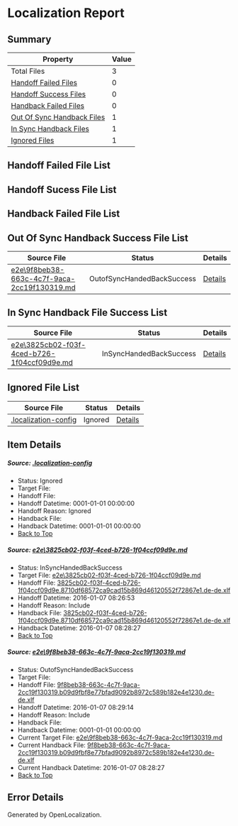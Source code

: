 # <a name='report-top'></a> Localization Report

## Summary
 Property | Value 
 -------- | ----- 
 Total Files | 3
[ Handoff Failed Files ](#handoff-failed-list)| 0
[ Handoff Success Files ](#handoff-success-list)| 0
[ Handback Failed Files ](#handback-failed-list)| 0
[ Out Of Sync Handback Files ](#outofsync-handback-success-list)| 1
[ In Sync Handback Files ](#insync-handback-success-list)| 1
[ Ignored Files ](#ignored-list)| 1

## <a name='handoff-failed-list'></a> Handoff Failed File List

## <a name='handoff-success-list'></a> Handoff Sucess File List

## <a name='handback-failed-list'></a> Handback Failed File List

## <a name='outofsync-handback-success-list'></a> Out Of Sync Handback Success File List
 Source File | Status | Details 
 ----------- | ------ | ------- 
 [e2e\9f8beb38-663c-4c7f-9aca-2cc19f130319.md](https://github.com/OpenLocalizationTest/oltest/blob/548786fa002662ab288d1ad353ac22b6c23e94f6/e2e/9f8beb38-663c-4c7f-9aca-2cc19f130319.md) | OutofSyncHandedBackSuccess | [Details](#f560c491a48c0dd7571b357b3b98b625d867e6842)

## <a name='insync-handback-success-list'></a> In Sync Handback File Success List
 Source File | Status | Details 
 ----------- | ------ | ------- 
 [e2e\3825cb02-f03f-4ced-b726-1f04ccf09d9e.md](https://github.com/OpenLocalizationTest/oltest/blob/5ed31b2a5af8aa2c0b95ab3ac30ba1207e05c977/e2e/3825cb02-f03f-4ced-b726-1f04ccf09d9e.md) | InSyncHandedBackSuccess | [Details](#3ed369287d97ef660efdd9aa259559a210147ffa1)

## <a name='ignored-list'></a> Ignored File List
 Source File | Status | Details 
 ----------- | ------ | ------- 
 [.localization-config](https://github.com/OpenLocalizationTest/oltest/blob/548786fa002662ab288d1ad353ac22b6c23e94f6/.localization-config) | Ignored | [Details](#e4725be8631cbe979bbe0fa8b97cd75f1fd41d4d0)

## Item Details
##### <a name='e4725be8631cbe979bbe0fa8b97cd75f1fd41d4d0'></a> Source: [.localization-config](https://github.com/OpenLocalizationTest/oltest/blob/548786fa002662ab288d1ad353ac22b6c23e94f6/.localization-config)
* Status: Ignored
* Target File: 
* Handoff File: 
* Handoff Datetime: 0001-01-01 00:00:00
* Handoff Reason: Ignored
* Handback File: 
* Handback Datetime: 0001-01-01 00:00:00
* [Back to Top](#report-top)

##### <a name='3ed369287d97ef660efdd9aa259559a210147ffa1'></a> Source: [e2e\3825cb02-f03f-4ced-b726-1f04ccf09d9e.md](https://github.com/OpenLocalizationTest/oltest/blob/5ed31b2a5af8aa2c0b95ab3ac30ba1207e05c977/e2e/3825cb02-f03f-4ced-b726-1f04ccf09d9e.md)
* Status: InSyncHandedBackSuccess
* Target File: [e2e\3825cb02-f03f-4ced-b726-1f04ccf09d9e.md](https://github.com/OpenLocalizationTestOrg/oltest.de-de/blob/0abc1385067c8c7432ed04370e546ee83e08311d/e2e/3825cb02-f03f-4ced-b726-1f04ccf09d9e.md)
* Handoff File: [3825cb02-f03f-4ced-b726-1f04ccf09d9e.8710df68572ca9cad15b869d46120552f72867e1.de-de.xlf](https://github.com/OpenLocalizationTestOrg/olhandoff/blob/fabd19ce25887726c45b6b43c80f1c09c4240b67/ol-handoff/OpenLocalizationTestOrg/oltest.de-de/yufeih/3825cb02-f03f-4ced-b726-1f04ccf09d9e.8710df68572ca9cad15b869d46120552f72867e1.de-de.xlf)
* Handoff Datetime: 2016-01-07 08:26:53
* Handoff Reason: Include
* Handback File: [3825cb02-f03f-4ced-b726-1f04ccf09d9e.8710df68572ca9cad15b869d46120552f72867e1.de-de.xlf](https://github.com/OpenLocalizationTestOrg/olhandback/blob/c58021ac6304d704cfbc0545c6298084bf82b6e1/ol-handback/OpenLocalizationTestOrg/oltest.de-de/yufeih/3825cb02-f03f-4ced-b726-1f04ccf09d9e.8710df68572ca9cad15b869d46120552f72867e1.de-de.xlf)
* Handback Datetime: 2016-01-07 08:28:27
* [Back to Top](#report-top)

##### <a name='f560c491a48c0dd7571b357b3b98b625d867e6842'></a> Source: [e2e\9f8beb38-663c-4c7f-9aca-2cc19f130319.md](https://github.com/OpenLocalizationTest/oltest/blob/548786fa002662ab288d1ad353ac22b6c23e94f6/e2e/9f8beb38-663c-4c7f-9aca-2cc19f130319.md)
* Status: OutofSyncHandedBackSuccess
* Target File: 
* Handoff File: [9f8beb38-663c-4c7f-9aca-2cc19f130319.b09d9fbf8e77bfad9092b8972c589b182e4e1230.de-de.xlf](https://github.com/OpenLocalizationTestOrg/olhandoff/blob/faa58be97a04ce53d1ecd021f07f5f6d0e73e46a/ol-handoff/OpenLocalizationTestOrg/oltest.de-de/yufeih/9f8beb38-663c-4c7f-9aca-2cc19f130319.b09d9fbf8e77bfad9092b8972c589b182e4e1230.de-de.xlf)
* Handoff Datetime: 2016-01-07 08:29:14
* Handoff Reason: Include
* Handback File: 
* Handback Datetime: 0001-01-01 00:00:00
* Current Target File: [e2e\9f8beb38-663c-4c7f-9aca-2cc19f130319.md](https://github.com/OpenLocalizationTestOrg/oltest.de-de/blob/0abc1385067c8c7432ed04370e546ee83e08311d/e2e/9f8beb38-663c-4c7f-9aca-2cc19f130319.md)
* Current Handback File: [9f8beb38-663c-4c7f-9aca-2cc19f130319.b09d9fbf8e77bfad9092b8972c589b182e4e1230.de-de.xlf](https://github.com/OpenLocalizationTestOrg/olhandback/blob/c58021ac6304d704cfbc0545c6298084bf82b6e1/ol-handback/OpenLocalizationTestOrg/oltest.de-de/yufeih/9f8beb38-663c-4c7f-9aca-2cc19f130319.b09d9fbf8e77bfad9092b8972c589b182e4e1230.de-de.xlf)
* Current Handback Datetime: 2016-01-07 08:28:27
* [Back to Top](#report-top)


## Error Details

Generated by OpenLocalization.
